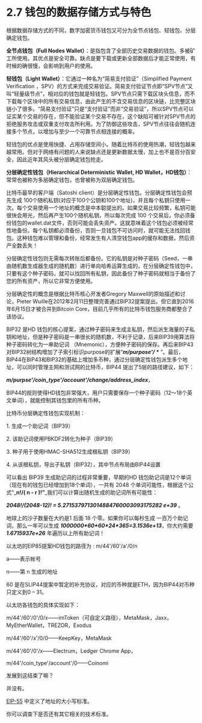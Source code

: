 # 2.7 钱包的数据存储方式与特色

根据数据存储方式的不同，数字加密货币钱包又可分为全节点钱包、轻钱包、分层确定钱包。

**全节点钱包（Full Nodes Wallet）**：是指包含了全部历史交易数据的钱包。多被矿工所使用。其优点是安全可靠。缺点是要下载或更新全部数据后才能正常使用，有时候的确很慢，会影响到用户的使用。

**轻钱包（Light Wallet）**：它通过一种名为“简易支付验证”（Simplified Payment Verification ，SPV）的方式来完成交易验证。简易支付验证节点即“SPV节点”又叫“轻量级节点”，相对应的钱包就是轻钱包。SPV节点只需下载区块头信息，而不下载每个区块中的所有交易信息，由此产生的不含交易信息的区块链，比完整区块链小了很多。“简易支付验证”只是“支付验证”而非“交易验证”，所以SPV节点可以证实某个交易的存在，但不能验证某个交易不存在，这个缺陷可被针对SPV节点的拒绝服务攻击或双重支付攻击所利用。为了防御这些攻击，SPV节点往往会随机连接多个节点，以增加与至少一个可靠节点相连接的概率。

轻钱包的优点是使用快捷、占用存储空间小。随着比特币的使用热潮，轻钱包越来越常用。但对于网络有问题的人来说缺点还是更新数据太慢，加上也不是百分百安全，因此近年其风头被分层确定钱包抢走。

**分层确定性钱包（Hierarchical Deterministic Wallet, HD Wallet，HD钱包）**：常常也被称为多层确定钱包，也曾被称为双层确定钱包。

比特币最早的客户端（Satoshi client）是分层确定性钱包。分层确定性钱包会预先生成 100个随机私钥(对应于100个公钥和100个地址)，并且每个私钥只使用一次。每个交易使用一个地址的概念是中本聪提出的。如果交易比较频繁，私钥可能很快会用光，然后再产生100个随机私钥，所以每次完成 100 个交易后，你必须备份钱包的wallet.dat文件，否则可能会丢失资产。这就意味着这个钱包必须被经常性地备份。每个私钥都必须备份，否则一旦钱包不可访问时，就可能无法找回钱包。这种钱包难以管理和备份，经常发生有人清空钱包app的缓存和数据，然后资产全数丢失！

分层确定性钱包则无需每次转账后都备份。它的私钥是对种子密码（Seed，一串由随机数生成器生成的随机数）进行单向哈希运算生成的，在分层确定性钱包中，只要有这个种子密码，就可以找回所有私钥，因此备份了种子密码就相当于备份了您的所有资产，所以它非常方便使用。

分层确定性的概念是根据比特币核心开发者Gregory Maxwell的原始描述和讨论，Pieter Wuille在2012年2月11日整理完善通过BIP32提案提出。但它直到2016年6月15日才被合并到Bitcoin Core，目前几乎所有的比特币钱包服务商都整合了该协议。

BIP32 是HD 钱包的核心提案，通过种子密码来生成主私钥，然后派生海量的子私钥和地址，但是种子密码是一串很长的随机数，不利于记录，后来BIP39用算法将种子密码转化为一串助记词 （Mnemonic），方便种子密码的保存。再后来BIP43对BIP32树结构增加了子索引标识purpose的扩展“_**m/purpose'/ \***_ ”。最后，BIP44在BIP43和BIP32的基础上增加多币种，通过分层确定性钱包派生多个地址，可以同时管理主网和测试网的比特币，BIP44 提出了5层的路径建议，如下：

_**m/purpse'/coin\_type'/account'/change/address\_index**_，

BIP44的规则使得HD钱包非常强大，用户只需要保存一个种子密码（12～18个英文单词），就能控制其钱包里的所有币种。

比特币分层确定性钱包实现机制：

1\. 生成一个助记词（BIP39）

2\. 该助记词使用PBKDF2转化为种子（BIP39）

3\. 种子用于使用HMAC-SHA512生成根私钥（BIP39）

4\. 从该根私钥，导出子私钥（BIP32），其中节点布局由BIP44设置

可以看出 BIP39 生成助记词的过程非常重要，早期的HD 钱包助记词是12个单词（现在有的钱包已经增加到18个单词），一共有 2048 个单词可能性，根据这个公式“\_**n!/( n - r )!”**\_我们可以计算出随机生成的助记词所有可能性：

_**2048!/(2048-12)! = 5.2715379713014884760003093175282 e+39**_ 。

地球上的沙子数量在大约是1 后面 18 个零。如果你可以每秒生成 一百万个助记词，那么一年可以生成 _**1000000\*60\*60\*24\*365=3.1536e+13**_，你大约需要 _**1.6715937e+26**_ 年遍历以上所有助记词！

以太坊的EIP85提案HD钱包的路径为 : m/44'/60'/a'/0/n

a——表示帐号

n——第 n 生成的地址

60 是在SLIP44提案中暂定的补充协议，对应的币种就是ETH，因为BIP44对币种只定义到0 – 31。

以太坊各钱包的具体实现如下：

m/44'/60'/0'/0/x——imToken（可自定义路径），MetaMask，Jaxx，MyEtherWallet，TREZOR，Exodus

m/44'/60'/x'/0/0——KeepKey，MetaMask

m/44'/60'/0'/x——Electrum，Ledger Chrome App，

m/44'/coin\_type'/account'/0——Coinomi

发展到这结束了嘛？

并没有。

[EIP-55](https://github.com/ethereum/EIPs/blob/master/EIPS/eip-55.md) 中定义了地址的大小写标准。

你可以调查下是否还有其它相关的技术标准。
